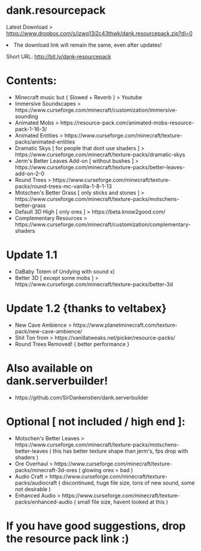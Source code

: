 # dank.resourcepack
Latest Download > https://www.dropbox.com/s/izwq13i2c43thwk/dank.resourcepack.zip?dl=0
<li> The download link will remain the same, even after updates! </li>

Short URL: http://bit.ly/dank-resourcepack

<h1> Contents: </h1>
<ul>
<li> Minecraft music but { Slowed + Reverb } > Youtube </li>
<li> Immersive Soundscapes > https://www.curseforge.com/minecraft/customization/immersive-sounding </li>
<li> Animated Mobs > https://resource-pack.com/animated-mobs-resource-pack-1-16-3/ </li>
<li> Animated Entities > https://www.curseforge.com/minecraft/texture-packs/animated-entities </li>
<li> Dramatic Skys [ for people that dont use shaders ] > https://www.curseforge.com/minecraft/texture-packs/dramatic-skys </li>
<li> Jerm's Better Leaves Add-on [ without bushes ] > https://www.curseforge.com/minecraft/texture-packs/better-leaves-add-on-2-0 </li>
<li> Round Trees > https://www.curseforge.com/minecraft/texture-packs/round-trees-mc-vanilla-1-8-1-13 </li>
<li> Motschen's Better Grass [ only sticks and stones ] > https://www.curseforge.com/minecraft/texture-packs/motschens-better-grass </li>
<li> Default 3D High [ only ores ] > https://beta.know2good.com/ </li>
<li> Complementary Resources > https://www.curseforge.com/minecraft/customization/complementary-shaders </li>
</ul>
<h1> Update 1.1 </h1>
<ul>
<li> DaBaby Totem of Undying with sound x) </li>
<li> Better 3D [ except some mobs ] > https://www.curseforge.com/minecraft/texture-packs/better-3d </li>
</ul>
<h1> Update 1.2 {thanks to veltabex} </h1>
<ul>
<li> New Cave Ambience > https://www.planetminecraft.com/texture-pack/new-cave-ambience/ </li>
<li> Shit Ton from > https://vanillatweaks.net/picker/resource-packs/ </li>
<li> Round Trees Removed! { better performance } </li>
</ul>

<h1> Also available on dank.serverbuilder! </h1>
<ul>
<li> https://github.com/SirDankenstien/dank.serverbuilder </li>
</ul>

<h1> Optional [ not included / high end ]: </h1>
<ul>
<li> Motschen's Better Leaves > https://www.curseforge.com/minecraft/texture-packs/motschens-better-leaves ( this has better texture shape than jerm's, fps drop with shaders ) </li>
<li> Ore Overhaul > https://www.curseforge.com/minecraft/texture-packs/minecraft-3d-ores ( glowing ores = bad ) </li>
<li> Audio Craft > https://www.curseforge.com/minecraft/texture-packs/audiocraft ( discontinued, huge file size, tons of new sound, some not desirable ) </li>
<li> Enhanced Audio > https://www.curseforge.com/minecraft/texture-packs/enhanced-audio ( small file size, havent looked at this ) </li>
</ul>

<h1> If you have good suggestions, drop the resource pack link :) </h1>
